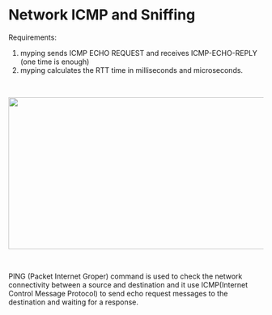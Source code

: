 # Network ICMP and Sniffing

Requirements:
1) myping sends ICMP ECHO REQUEST and receives ICMP-ECHO-REPLY (one
time is enough)
2) myping calculates the RTT time in milliseconds and microseconds.
<p>&nbsp;</p>
  <img width="600" height="300" src="https://www.layerstack.com/img/docs/resources/pingdiagram2.jpg">
</p>
<p>&nbsp;</p>
PING (Packet Internet Groper) command is used to check the network connectivity between a source and destination 
and it use ICMP(Internet Control Message Protocol) to send echo request messages to the destination and waiting for a response.

